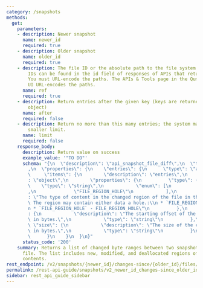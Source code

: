 ```yaml
---
category: /snapshots
methods:
  get:
    parameters:
    - description: Newer snapshot
      name: newer_id
      required: true
    - description: Older snapshot
      name: older_id
      required: true
    - description: The file ID or the absolute path to the file system object. File
        IDs can be found in the id field of responses of APIs that return file attributes.
        You must URL-encode the paths. The APIs & Tools page in the Qumulo Core Web
        UI URL-encodes the paths.
      name: ref
      required: true
    - description: Return entries after the given key (keys are returned in the paging
        object)
      name: after
      required: false
    - description: Return no more than this many entries; the system may choose a
        smaller limit.
      name: limit
      required: false
    response_body:
      description: Return value on success
      example_value: '"TO DO"'
      schema: "{\n  \"description\": \"api_snapshot_file_diff\",\n  \"type\": \"object\"\
        ,\n  \"properties\": {\n    \"entries\": {\n      \"type\": \"array\",\n \
        \     \"items\": {\n        \"description\": \"entries\",\n        \"type\"\
        : \"object\",\n        \"properties\": {\n          \"type\": {\n        \
        \    \"type\": \"string\",\n            \"enum\": [\n              \"FILE_REGION_DATA\"\
        ,\n              \"FILE_REGION_HOLE\"\n            ],\n            \"description\"\
        : \"The type of content in the changed region of the file in the newer snapshot.\
        \ The region may contain either data a hole.:\\n * `FILE_REGION_DATA` - FILE_REGION_DATA,\\\
        n * `FILE_REGION_HOLE` - FILE_REGION_HOLE\"\n          },\n          \"offset\"\
        : {\n            \"description\": \"The starting offset of the changed region\
        \ in bytes.\",\n            \"type\": \"string\"\n          },\n         \
        \ \"size\": {\n            \"description\": \"The size of the changed region\
        \ in bytes.\",\n            \"type\": \"string\"\n          }\n        }\n\
        \      }\n    }\n  }\n}"
      status_code: '200'
    summary: Returns a list of changed byte ranges between two snapshots of a regular
      file. The list includes new, modified, and deallocated regions of the file's
      contents.
rest_endpoint: /v2/snapshots/{newer_id}/changes-since/{older_id}/files/{ref}
permalink: /rest-api-guide/snapshots/v2_newer_id_changes-since_older_id_files_ref.html
sidebar: rest_api_guide_sidebar
---
```


